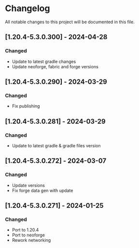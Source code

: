 # Changelog
All notable changes to this project will be documented in this file.

## [1.20.4-5.3.0.300] - 2024-04-28
### Changed
 - Update to latest gradle changes
 - Update neoforge, fabric and forge versions

## [1.20.4-5.3.0.290] - 2024-03-29
### Changed
 - Fix publishing

## [1.20.4-5.3.0.281] - 2024-03-29
### Changed
 - Update to latest gradle & gradle files version

## [1.20.4-5.3.0.272] - 2024-03-07
### Changed
 - Update versions
 - Fix forge data gen with update

## [1.20.4-5.3.0.271] - 2024-01-25
### Changed
 - Port to 1.20.4
 - Port to neoforge
 - Rework networking